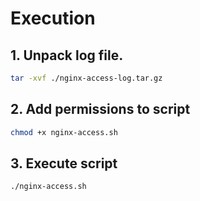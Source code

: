 # Execution

## 1. Unpack log file.

```bash
tar -xvf ./nginx-access-log.tar.gz
```

## 2. Add permissions to script

```bash
chmod +x nginx-access.sh
```

## 3. Execute script

```bash
./nginx-access.sh
```

